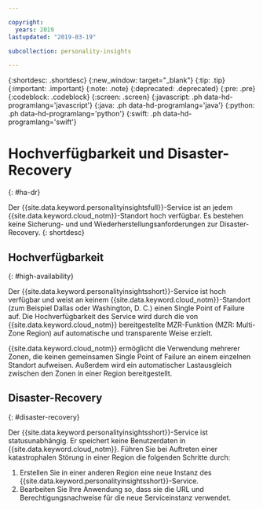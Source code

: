 ```yaml
---

copyright:
  years: 2019
lastupdated: "2019-03-19"

subcollection: personality-insights

---
```


{:shortdesc: .shortdesc}
{:new_window: target="_blank"}
{:tip: .tip}
{:important: .important}
{:note: .note}
{:deprecated: .deprecated}
{:pre: .pre}
{:codeblock: .codeblock}
{:screen: .screen}
{:javascript: .ph data-hd-programlang='javascript'}
{:java: .ph data-hd-programlang='java'}
{:python: .ph data-hd-programlang='python'}
{:swift: .ph data-hd-programlang='swift'}

# Hochverfügbarkeit und Disaster-Recovery
{: #ha-dr}

Der {{site.data.keyword.personalityinsightsfull}}-Service ist an jedem {{site.data.keyword.cloud_notm}}-Standort hoch verfügbar. Es bestehen keine Sicherung- und und Wiederherstellungsanforderungen zur Disaster-Recovery.
{: shortdesc}

## Hochverfügbarkeit
{: #high-availability}

Der {{site.data.keyword.personalityinsightsshort}}-Service ist hoch verfügbar und weist an keinem {{site.data.keyword.cloud_notm}}-Standort (zum Beispiel Dallas oder Washington, D. C.) einen Single Point of Failure auf. Die Hochverfügbarkeit des Service wird durch die von {{site.data.keyword.cloud_notm}} bereitgestellte MZR-Funktion (MZR: Multi-Zone Region) auf automatische und transparente Weise erzielt.

{{site.data.keyword.cloud_notm}} ermöglicht die Verwendung mehrerer Zonen, die keinen gemeinsamen Single Point of Failure an einem einzelnen Standort aufweisen. Außerdem wird ein automatischer Lastausgleich zwischen den Zonen in einer Region bereitgestellt.

## Disaster-Recovery
{: #disaster-recovery}

Der {{site.data.keyword.personalityinsightsshort}}-Service ist statusunabhängig. Er speichert keine Benutzerdaten in {{site.data.keyword.cloud_notm}}. Führen Sie bei Auftreten einer katastrophalen Störung in einer Region die folgenden Schritte durch:

1.  Erstellen Sie in einer anderen Region eine neue Instanz des {{site.data.keyword.personalityinsightsshort}}-Service.
1.  Bearbeiten Sie Ihre Anwendung so, dass sie die URL und Berechtigungsnachweise für die neue Serviceinstanz verwendet.
